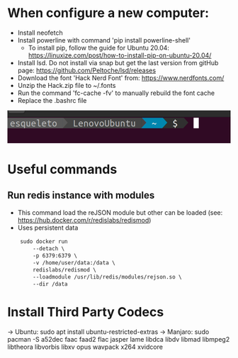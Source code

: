 # When configure a new computer: 
* Install neofetch
* Install powerline with command 'pip install powerline-shell'
	* To install pip, follow the guide for Ubuntu 20.04: https://linuxize.com/post/how-to-install-pip-on-ubuntu-20.04/
* Install lsd. Do not install via snap but get the last version from gitHub page: https://github.com/Peltoche/lsd/releases
* Download the font 'Hack Nerd Font' from: https://www.nerdfonts.com/
* Unzip the Hack.zip file to ~/.fonts
* Run the command 'fc-cache -fv' to manually rebuild the font cache
* Replace the .bashrc file 

![my shell looks like this](screenshots/UbuntuShell.png)

# Useful commands
## Run redis instance with modules
* This command load the reJSON module but other can be loaded (see: https://hub.docker.com/r/redislabs/redismod)
* Uses persistent data

```
	sudo docker run 
		--detach \ 
		-p 6379:6379 \
		-v /home/user/data:/data \
		redislabs/redismod \
		--loadmodule /usr/lib/redis/modules/rejson.so \
		--dir /data
```


# Install Third Party Codecs 
-> Ubuntu: sudo apt install ubuntu-restricted-extras
-> Manjaro: sudo pacman -S a52dec faac faad2 flac jasper lame libdca libdv libmad libmpeg2 libtheora libvorbis libxv opus wavpack x264 xvidcore
